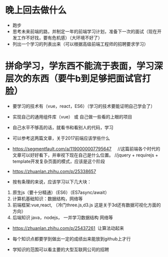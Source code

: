 

# 晚上回去做什么

* 跑步
* 思考未来前端的路，并制定一年的前端学习计划，准备下一次的面试（现在开发工作不好找，要有危机感）（大环境不好了）
* 列出一个学习的列表出来（可以根据高级前端工程师的招聘要求学习）



# 拼命学习，学东西不能流于表面，学习深层次的东西（要牛b到足够把面试官打脸）

* 要学习的技术有（vue，react，ES6）（学习的技术要能证明自己学会了）
* 实现自己的通用组件库（vue）  或 自己做一些看的上眼的项目
* 自己水平不够高的话，就看书和看别人的代码，学习

* 可以参考这两篇文章，关于2017前端应该学些什么
* https://segmentfault.com/a/1190000007795647     //这篇前端各个时代的文章可以好好看下，并审视下现在自己是什么位置。
                                                //jquery + requirejs + template开发复杂页面的模式，应该是这个阶段        

* https://zhuanlan.zhihu.com/p/25338657

* 按有条理的来说，应该学习以下几大块：

1. 原生js（要十分精通）（ES6）（ES7async/await）
2. 计算机基础知识：数据结构，网络等
3. 前端框架:vue,react,   （冷门three.js,d3.js 这是关于3d还有数据可视化方面的方向）
4. 后端知识 java，nodejs，   一并学习数据结构 网络等

* https://zhuanlan.zhihu.com/p/25437261  让算法动起来

* 每个知识点都要学到做出一定的成绩出来能放到github上才行
* 学知识的范围可以看主要的大型互联网公司的招聘

















